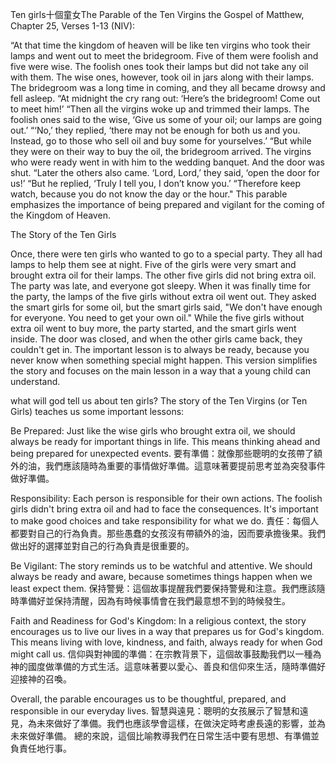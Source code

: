 Ten girls十個童女The Parable of the Ten Virgins
the Gospel of Matthew, Chapter 25, Verses 1-13 (NIV):

“At that time the kingdom of heaven will be like ten virgins who took their lamps and went out to meet the bridegroom.  Five of them were foolish and five were wise. The foolish ones took their lamps but did not take any oil with them.  The wise ones, however, took oil in jars along with their lamps.
The bridegroom was a long time in coming, and they all became drowsy and fell asleep.
“At midnight the cry rang out: ‘Here’s the bridegroom! Come out to meet him!’
“Then all the virgins woke up and trimmed their lamps.
The foolish ones said to the wise, ‘Give us some of your oil; our lamps are going out.’
“‘No,’ they replied, ‘there may not be enough for both us and you. Instead, go to those who sell oil and buy some for yourselves.’
“But while they were on their way to buy the oil, the bridegroom arrived. The virgins who were ready went in with him to the wedding banquet. And the door was shut.
“Later the others also came. ‘Lord, Lord,’ they said, ‘open the door for us!’
“But he replied, ‘Truly I tell you, I don’t know you.’
“Therefore keep watch, because you do not know the day or the hour."
This parable emphasizes the importance of being prepared and vigilant for the coming of the Kingdom of Heaven.

The Story of the Ten Girls

Once, there were ten girls who wanted to go to a special party. They all had lamps to help them see at night.
Five of the girls were very smart and brought extra oil for their lamps. The other five girls did not bring extra oil.
The party was late, and everyone got sleepy. When it was finally time for the party, the lamps of the five girls without extra oil went out. They asked the smart girls for some oil, but the smart girls said, "We don't have enough for everyone. You need to get your own oil."
While the five girls without extra oil went to buy more, the party started, and the smart girls went inside. The door was closed, and when the other girls came back, they couldn't get in.
The important lesson is to always be ready, because you never know when something special might happen.
This version simplifies the story and focuses on the main lesson in a way that a young child can understand.

what will god tell us about ten girls?
The story of the Ten Virgins (or Ten Girls) teaches us some important lessons:

Be Prepared: Just like the wise girls who brought extra oil, we should always be ready for important things in life. This means thinking ahead and being prepared for unexpected events.
要有準備：就像那些聰明的女孩帶了額外的油，我們應該隨時為重要的事情做好準備。這意味著要提前思考並為突發事件做好準備。

Responsibility: Each person is responsible for their own actions. The foolish girls didn't bring extra oil and had to face the consequences. It's important to make good choices and take responsibility for what we do.
責任：每個人都要對自己的行為負責。那些愚蠢的女孩沒有帶額外的油，因而要承擔後果。我們做出好的選擇並對自己的行為負責是很重要的。

Be Vigilant: The story reminds us to be watchful and attentive. We should always be ready and aware, because sometimes things happen when we least expect them.
保持警覺：這個故事提醒我們要保持警覺和注意。我們應該隨時準備好並保持清醒，因為有時候事情會在我們最意想不到的時候發生。

Faith and Readiness for God's Kingdom: In a religious context, the story encourages us to live our lives in a way that prepares us for God's kingdom. This means living with love, kindness, and faith, always ready for when God might call us.
信仰與對神國的準備：在宗教背景下，這個故事鼓勵我們以一種為神的國度做準備的方式生活。這意味著要以愛心、善良和信仰來生活，隨時準備好迎接神的召喚。

Overall, the parable encourages us to be thoughtful, prepared, and responsible in our everyday lives.
智慧與遠見：聰明的女孩展示了智慧和遠見，為未來做好了準備。我們也應該學會這樣，在做決定時考慮長遠的影響，並為未來做好準備。
總的來說，這個比喻教導我們在日常生活中要有思想、有準備並負責任地行事。
